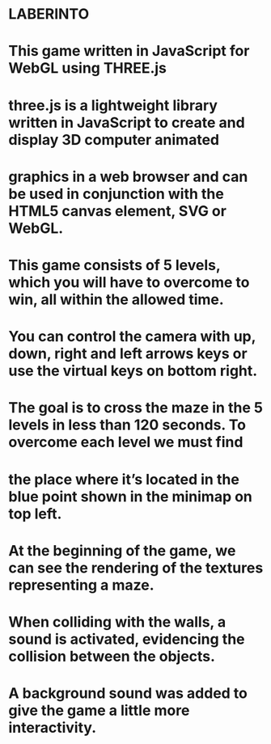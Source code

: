 # LABERINTO

# This game written in JavaScript for WebGL using THREE.js

# three.js is a lightweight library written in JavaScript to create and display 3D computer animated
# graphics in a web browser and can be used in conjunction with the HTML5 canvas element, SVG or WebGL.

# This game consists of 5 levels, which you will have to overcome to win, all within the allowed time.
# You can control the camera with up, down, right and left arrows keys or use the virtual keys on bottom right.
# The goal is to cross the maze in the 5 levels in less than 120 seconds. To overcome each level we must find 
# the place where it’s located in the blue point shown in the minimap on top left.

# At the beginning of the game, we can see the rendering of the textures representing a maze.

# When colliding with the walls, a sound is activated, evidencing the collision between the objects.
# A background sound was added to give the game a little more interactivity.

